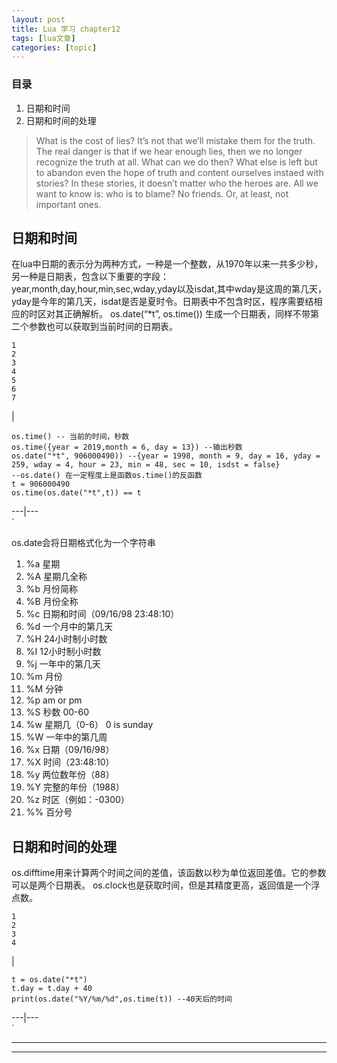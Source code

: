 ```yaml
---
layout: post
title: Lua 学习 chapter12  
tags: [lua文章]
categories: [topic]
---
```

### 目录

  1. 日期和时间
  2. 日期和时间的处理

> What is the cost of lies? It’s not that we’ll mistake them for the truth.
> The real danger is that if we hear enough lies, then we no longer recognize
> the truth at all. What can we do then? What else is left but to abandon even
> the hope of truth and content ourselves instaed with stories? In these
> stories, it doesn’t matter who the heroes are. All we want to know is: who
> is to blame? No friends. Or, at least, not important ones.

## 日期和时间

在lua中日期的表示分为两种方式，一种是一个整数，从1970年以来一共多少秒，另一种是日期表，包含以下重要的字段：
year,month,day,hour,min,sec,wday,yday以及isdat,其中wday是这周的第几天，yday是今年的第几天，isdat是否是夏时令。日期表中不包含时区，程序需要结相应的时区对其正确解析。
os.date(“*t”, os.time()) 生成一个日期表，同样不带第二个参数也可以获取到当前时间的日期表。

    
    
    1
    2
    3
    4
    5
    6
    7
    

|

    
    
    os.time() -- 当前的时间，秒数
    os.time({year = 2019,month = 6, day = 13}) --输出秒数
    os.date("*t", 906000490)) --{year = 1998, month = 9, day = 16, yday = 259, wday = 4, hour = 23, min = 48, sec = 10, isdst = false}
    --os.date() 在一定程度上是函数os.time()的反函数
    t = 906000490
    os.time(os.date("*t",t)) == t
    
      
  
---|---  
`

os.date会将日期格式化为一个字符串

  1. %a 星期
  2. %A 星期几全称
  3. %b 月份简称
  4. %B 月份全称
  5. %c 日期和时间（09/16/98 23:48:10）
  6. %d 一个月中的第几天
  7. %H 24小时制小时数
  8. %I 12小时制小时数
  9. %j 一年中的第几天
  10. %m 月份
  11. %M 分钟
  12. %p am or pm
  13. %S 秒数 00-60
  14. %w 星期几（0-6） 0 is sunday
  15. %W 一年中的第几周
  16. %x 日期（09/16/98）
  17. %X 时间（23:48:10）
  18. %y 两位数年份（88）
  19. %Y 完整的年份（1988）
  20. %z 时区（例如：-0300）
  21. %% 百分号

## 日期和时间的处理

os.difftime用来计算两个时间之间的差值，该函数以秒为单位返回差值。它的参数可以是两个日期表。
os.clock也是获取时间，但是其精度更高，返回值是一个浮点数。

    
    
    1
    2
    3
    4
    

|

    
    
    t = os.date("*t")
    t.day = t.day + 40
    print(os.date("%Y/%m/%d",os.time(t)) --40天后的时间
    
      
  
---|---  
`

* * *

* * *